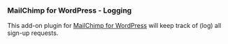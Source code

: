 ### MailChimp for WordPress - Logging

This add-on plugin for [MailChimp for WordPress](https://mc4wp.com/) will keep track of (log) all sign-up requests.
